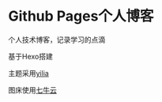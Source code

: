 # Github Pages个人博客

个人技术博客，记录学习的点滴

基于Hexo搭建

主题采用[yilia](https://github.com/litten/hexo-theme-yilia)

图床使用[七牛云](https://www.qiniu.com/)

